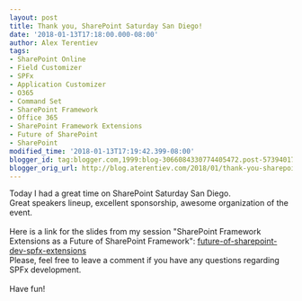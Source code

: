 ```yaml
---
layout: post
title: Thank you, SharePoint Saturday San Diego!
date: '2018-01-13T17:18:00.000-08:00'
author: Alex Terentiev
tags:
- SharePoint Online
- Field Customizer
- SPFx
- Application Customizer
- O365
- Command Set
- SharePoint Framework
- Office 365
- SharePoint Framework Extensions
- Future of SharePoint
- SharePoint
modified_time: '2018-01-13T17:19:42.399-08:00'
blogger_id: tag:blogger.com,1999:blog-3066084330774405472.post-5739401787081344135
blogger_orig_url: http://blog.aterentiev.com/2018/01/thank-you-sharepoint-saturday-san-diego.html
---
```


Today I had a great time on SharePoint Saturday San Diego.<br />Great speakers lineup, excellent sponsorship, awesome organization of the event.<br /><br />Here is a link for the slides from my session "SharePoint Framework Extensions as a Future of SharePoint Framework":&nbsp;<a href="https://www.slideshare.net/AlexTerentiev1/future-of-sharepoint-dev-spfx-extensions" target="_blank">future-of-sharepoint-dev-spfx-extensions</a><br />Please, feel free to leave a comment if you have any questions regarding SPFx development.<br /><br />Have fun!<br /><br />
